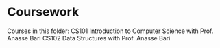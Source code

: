 # Coursework

Courses in this folder:
CS101 Introduction to Computer Science with Prof. Anasse Bari
CS102 Data Structures with Prof. Anasse Bari
